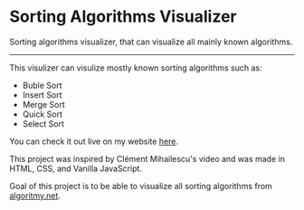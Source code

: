 # Sorting Algorithms Visualizer

Sorting algorithms visualizer, that can visualize all mainly known algorithms.

---
This visulizer can visulize mostly known sorting algorithms such as:
- Buble Sort
- Insert Sort
- Merge Sort
- Quick Sort
- Select Sort

You can check it out live on my website <a href="https://www.jakubmikes.cz/sortAlgo.html">here</a>.

This project was inspired by Clément Mihailescu's video and was made in HTML, CSS, and Vanilla JavaScript.

Goal of this project is to be able to visualize all sorting algorithms from <a href="https://www.algoritmy.net/">algoritmy.net</a>.